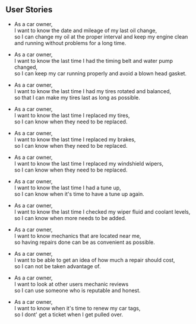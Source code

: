 ## User Stories ##

- As a car owner, </br>
  I want to know the date and mileage of my last oil change,</br>
  so I can change my oil at the proper interval and keep my engine clean and running without problems for a long time.

- As a car owner, </br>
  I want to know the last time I had the timing belt and water pump changed, </br>
  so I can keep my car running properly and avoid a blown head gasket.

- As a car owner, </br>
  I want to know the last time I had my tires rotated and balanced, </br>
  so that I can make my tires last as long as possible.

- As a car owner, </br>
  I want to know the last time I replaced my tires, </br>
  so I can know when they need to be replaced.

- As a car owner, </br>
  I want to know the last time I replaced my brakes, </br>
  so I can know when they need to be replaced.

- As a car owner, </br>
  I want to know the last time I replaced my windshield wipers, </br>
  so I can know when they need to be replaced.

- As a car owner, </br>
  I want to know the last time I had a tune up, </br>
  so I can know when it's time to have a tune up again.

- As a car owner, </br>
  I want to know the last time I checked my wiper fluid and coolant levels, </br>
  so I can know when more needs to be added.

- As a car owner, </br>
  I want to know mechanics that are located near me, </br>
  so having repairs done can be as convenient as possible.

- As a car owner, </br>
  I want to be able to get an idea of how much a repair should cost, </br>
  so I can not be taken advantage of.

- As a car owner, </br>
  I want to look at other users mechanic reviews </br>
  so I can use someone who is reputable and honest.

- As a car owner, </br>
  I want to know when it's time to renew my car tags, </br>
  so I dont' get a ticket when I get pulled over.



